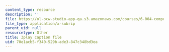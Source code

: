 ```yaml
---
content_type: resource
description: ''
file: https://ol-ocw-studio-app-qa.s3.amazonaws.com/courses/6-004-computation-structures-spring-2017/70e1acb5f340529bade3847c348bd3ea_br3mu-IK9N8.vtt
file_type: application/x-subrip
parent_uid: null
resourcetype: Other
title: 3play caption file
uid: 70e1acb5-f340-529b-ade3-847c348bd3ea
---
```

